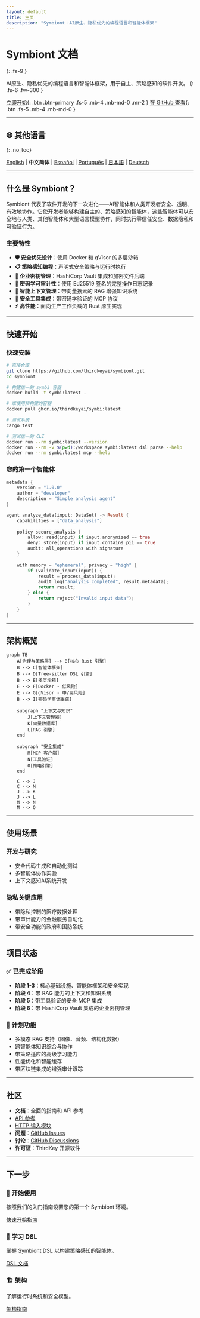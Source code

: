 ```yaml
---
layout: default
title: 主页
description: "Symbiont：AI原生、隐私优先的编程语言和智能体框架"
---
```


# Symbiont 文档
{: .fs-9 }

AI原生、隐私优先的编程语言和智能体框架，用于自主、策略感知的软件开发。
{: .fs-6 .fw-300 }

[立即开始](#getting-started){: .btn .btn-primary .fs-5 .mb-4 .mb-md-0 .mr-2 }
[在 GitHub 查看](https://github.com/thirdkeyai/symbiont){: .btn .fs-5 .mb-4 .mb-md-0 }

---

## 🌐 其他语言
{: .no_toc}

[English](index.md) | **中文简体** | [Español](index.es.md) | [Português](index.pt.md) | [日本語](index.ja.md) | [Deutsch](index.de.md)

---

## 什么是 Symbiont？

Symbiont 代表了软件开发的下一次进化——AI智能体和人类开发者安全、透明、有效地协作。它使开发者能够构建自主的、策略感知的智能体，这些智能体可以安全地与人类、其他智能体和大型语言模型协作，同时执行零信任安全、数据隐私和可验证行为。

### 主要特性

- **🛡️ 安全优先设计**：使用 Docker 和 gVisor 的多层沙箱
- **📋 策略感知编程**：声明式安全策略与运行时执行
- **🔐 企业密钥管理**：HashiCorp Vault 集成和加密文件后端
- **🔑 密码学可审计性**：使用 Ed25519 签名的完整操作日志记录
- **🧠 智能上下文管理**：带向量搜索的 RAG 增强知识系统
- **🔗 安全工具集成**：带密码学验证的 MCP 协议
- **⚡ 高性能**：面向生产工作负载的 Rust 原生实现

---

## 快速开始

### 快速安装

```bash
# 克隆仓库
git clone https://github.com/thirdkeyai/symbiont.git
cd symbiont

# 构建统一的 symbi 容器
docker build -t symbi:latest .

# 或使用预构建的容器
docker pull ghcr.io/thirdkeyai/symbi:latest

# 测试系统
cargo test

# 测试统一的 CLI
docker run --rm symbi:latest --version
docker run --rm -v $(pwd):/workspace symbi:latest dsl parse --help
docker run --rm symbi:latest mcp --help
```

### 您的第一个智能体

```rust
metadata {
    version = "1.0.0"
    author = "developer"
    description = "Simple analysis agent"
}

agent analyze_data(input: DataSet) -> Result {
    capabilities = ["data_analysis"]
    
    policy secure_analysis {
        allow: read(input) if input.anonymized == true
        deny: store(input) if input.contains_pii == true
        audit: all_operations with signature
    }
    
    with memory = "ephemeral", privacy = "high" {
        if (validate_input(input)) {
            result = process_data(input);
            audit_log("analysis_completed", result.metadata);
            return result;
        } else {
            return reject("Invalid input data");
        }
    }
}
```

---

## 架构概览

```mermaid
graph TB
    A[治理与策略层] --> B[核心 Rust 引擎]
    B --> C[智能体框架]
    B --> D[Tree-sitter DSL 引擎]
    B --> E[多层沙箱]
    E --> F[Docker - 低风险]
    E --> G[gVisor - 中/高风险]
    B --> I[密码学审计跟踪]
    
    subgraph "上下文与知识"
        J[上下文管理器]
        K[向量数据库]
        L[RAG 引擎]
    end
    
    subgraph "安全集成"
        M[MCP 客户端]
        N[工具验证]
        O[策略引擎]
    end
    
    C --> J
    C --> M
    J --> K
    J --> L
    M --> N
    M --> O
```

---

## 使用场景

### 开发与研究
- 安全代码生成和自动化测试
- 多智能体协作实验
- 上下文感知AI系统开发

### 隐私关键应用
- 带隐私控制的医疗数据处理
- 带审计能力的金融服务自动化
- 带安全功能的政府和国防系统

---

## 项目状态

### ✅ 已完成阶段
- **阶段 1-3**：核心基础设施、智能体框架和安全实现
- **阶段 4**：带 RAG 能力的上下文和知识系统
- **阶段 5**：带工具验证的安全 MCP 集成
- **阶段 6**：带 HashiCorp Vault 集成的企业密钥管理

### 🔮 计划功能
- 多模态 RAG 支持（图像、音频、结构化数据）
- 跨智能体知识综合与协作
- 带策略适应的高级学习能力
- 性能优化和智能缓存
- 带区块链集成的增强审计跟踪

---

## 社区

- **文档**：全面的指南和 API 参考
- [API 参考](api-reference.md)
- [HTTP 输入模块](http-input.md)
- **问题**：[GitHub Issues](https://github.com/thirdkeyai/symbiont/issues)
- **讨论**：[GitHub Discussions](https://github.com/thirdkeyai/symbiont/discussions)
- **许可证**：ThirdKey 开源软件

---

## 下一步

<div class="grid grid-cols-1 md:grid-cols-3 gap-6 mt-8">
  <div class="card">
    <h3>🚀 开始使用</h3>
    <p>按照我们的入门指南设置您的第一个 Symbiont 环境。</p>
    <a href="/getting-started" class="btn btn-outline">快速开始指南</a>
  </div>
  
  <div class="card">
    <h3>📖 学习 DSL</h3>
    <p>掌握 Symbiont DSL 以构建策略感知的智能体。</p>
    <a href="/dsl-guide" class="btn btn-outline">DSL 文档</a>
  </div>
  
  <div class="card">
    <h3>🏗️ 架构</h3>
    <p>了解运行时系统和安全模型。</p>
    <a href="/runtime-architecture" class="btn btn-outline">架构指南</a>
  </div>
</div>